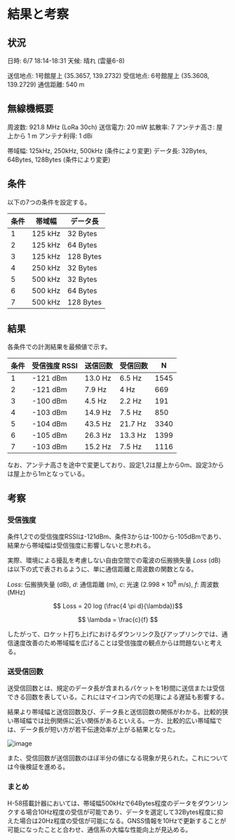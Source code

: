 # 結果と考察

## 状況

日時: 6/7 18:14-18:31
天候: 晴れ (雲量6-8)

送信地点: 1号館屋上 (35.3657, 139.2732)
受信地点: 6号館屋上 (35.3608, 139.2729)
通信距離: 540 m

## 無線機概要

周波数: 921.8 MHz (LoRa 30ch)
送信電力: 20 mW
拡散率: 7
アンテナ高さ: 屋上から 1 m
アンテナ利得: 1 dBi

帯域幅: 125kHz, 250kHz, 500kHz (条件により変更)
データ長: 32Bytes, 64Bytes, 128Bytes (条件により変更)

## 条件

以下の7つの条件を設定する。

|条件|帯域幅|データ長|
|-|-|-|
|1|125 kHz|32 Bytes|
|2|125 kHz|64 Bytes|
|3|125 kHz|128 Bytes|
|4|250 kHz|32 Bytes|
|5|500 kHz|32 Bytes|
|6|500 kHz|64 Bytes|
|7|500 kHz|128 Bytes|

## 結果

各条件での計測結果を最頻値で示す。

|条件|受信強度 RSSI|送信回数|受信回数|N|
|-|-|-|-|-|
|1|-121 dBm|13.0 Hz|6.5 Hz|1545|
|2|-121 dBm|7.9 Hz|4 Hz|669|
|3|-100 dBm|4.5 Hz|2.2 Hz|191|
|4|-103 dBm|14.9 Hz|7.5 Hz|850|
|5|-104 dBm|43.5 Hz|21.7 Hz|3340|
|6|-105 dBm|26.3 Hz|13.3 Hz|1399|
|7|-103 dBm|15.2 Hz|7.5 Hz|1116|

なお、アンテナ高さを途中で変更しており、設定1,2は屋上から0m、設定3からは屋上から1mとなっている。

## 考察

### 受信強度

条件1,2での受信強度RSSIは-121dBm、条件3からは-100から-105dBmであり、結果から帯域幅は受信強度に影響しないと思われる。

実際、環境による擾乱を考慮しない自由空間での電波の伝搬損失量  $Loss$ (dB) は以下の式で表されるように、単に通信距離と周波数の関数となる。

$Loss$: 伝搬損失量 (dB), $d$: 通信距離 (m), $c$: 光速 ($2.998 \times 10^8$ m/s), $f$: 周波数 (MHz)

$$ Loss = 20 log (\frac{4 \pi d}{\lambda})$$

$$ \lambda = \frac{c}{f} $$

したがって、ロケット打ち上げにおけるダウンリンク及びアップリンクでは、通信速度改善のため帯域幅を広げることは受信強度の観点からは問題ないと考える。

### 送受信回数

送受信回数とは、規定のデータ長が含まれるパケットを1秒間に送信または受信できる回数を表している。これにはマイコン内での処理による遅延も影響する。

結果より帯域幅と送信回数及び、データ長と送信回数の関係がわかる。比較的狭い帯域幅では比例関係に近い関係があるといえる。一方、比較的広い帯域幅では、データ長が短い方が若干伝達効率が上がる結果となった。

![image](https://github.com/tokai-student-rocket-project/H-58-Avionics/assets/64391204/4dc09bd2-83b4-4a7b-a41d-e18fd449acd1)

また、受信回数が送信回数のほぼ半分の値になる現象が見られた。これについては今後検証を進める。

### まとめ

H-58搭載計器においては、帯域幅500kHzで64Bytes程度のデータをダウンリンクする場合10Hz程度の受信が可能であり、データを選定して32Bytes程度に抑えた場合は20Hz程度の受信が可能になる。GNSS情報を10Hzで更新することが可能になったことと合わせ、通信系の大幅な性能向上が見込める。
